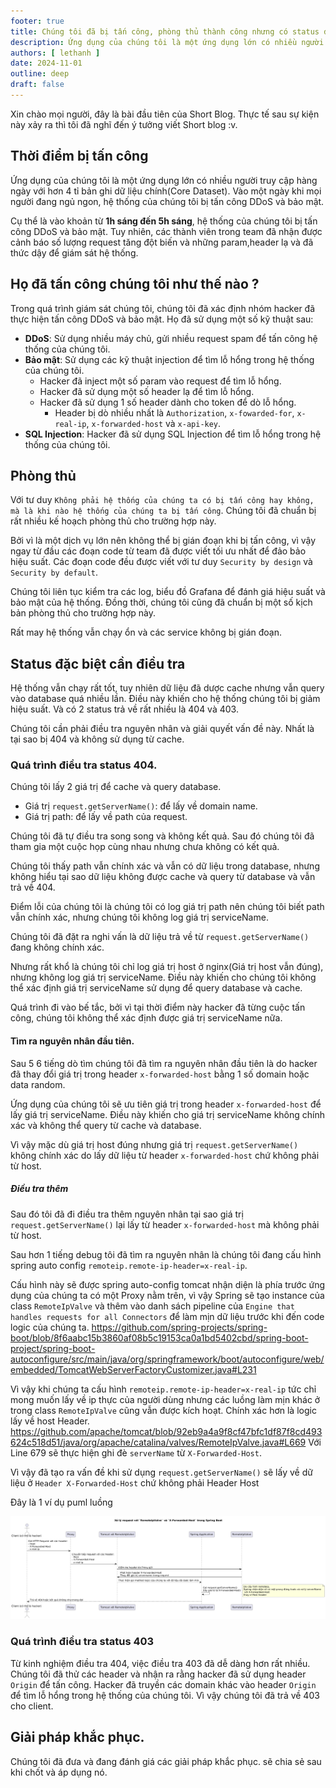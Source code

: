```yaml
---
footer: true
title: Chúng tôi đã bị tấn công, phòng thủ thành công nhưng có status đặc biệt cần điều tra
description: Ứng dụng của chúng tôi là một ứng dụng lớn có nhiều người truy cập hàng ngày với hơn 4 tỉ bản ghi dữ liệu chính(Core Dataset). Vào một ngày khi mọi người đang ngủ ngon, hệ thống của chúng tôi bị tấn công DDoS và bảo mật.
authors: [ lethanh ]
date: 2024-11-01
outline: deep
draft: false
---
```


Xin chào mọi người, đây là bài đầu tiên của Short Blog. Thực tế sau sự kiện này xảy ra thì tôi đã nghĩ đến ý tưởng viết Short blog :v.

## Thời điểm bị tấn công

Ứng dụng của chúng tôi là một ứng dụng lớn có nhiều người truy cập hàng ngày với hơn 4 tỉ bản ghi dữ liệu chính(Core Dataset). Vào một ngày khi mọi người đang ngủ ngon, hệ thống của chúng tôi bị tấn công DDoS và bảo mật.

Cụ thể là vào khoản từ **1h sáng đến 5h sáng**, hệ thống của chúng tôi bị tấn công DDoS và bảo mật. Tuy nhiên, các thành viên trong team đã nhận được cảnh báo số lượng request tăng đột biến và những param,header lạ và đã thức dậy để giám sát hệ thống.

## Họ đã tấn công chúng tôi như thế nào ?

Trong quá trình giám sát chúng tôi, chúng tôi đã xác định nhóm hacker đã thực hiện tấn công DDoS và bảo mật. Họ đã sử dụng một số kỹ thuật sau:
- **DDoS**: Sử dụng nhiều máy chủ, gửi nhiều request spam để tấn công hệ thống của chúng tôi.
- **Bảo mật**: Sử dụng các kỹ thuật injection để tìm lỗ hổng trong hệ thống của chúng tôi.
  - Hacker đã inject một số param vào request để tìm lỗ hổng.
  - Hacker đã sử dụng một số header lạ để tìm lỗ hổng.
  - Hacker đã sử dụng 1 số header dành cho token để dò lỗ hổng.
    - Header bị dò nhiều nhất là `Authorization`, `x-fowarded-for`, `x-real-ip`, `x-forwarded-host` và `x-api-key`.
- **SQL Injection**: Hacker đã sử dụng SQL Injection để tìm lỗ hổng trong hệ thống của chúng tôi.

## Phòng thủ

Với tư duy `Không phải hệ thống của chúng ta có bị tấn công hay không, mà là khi nào hệ thống của chúng ta bị tấn công`. Chúng tôi đã chuẩn bị rất nhiều kế hoạch phòng thủ cho trường hợp này.

Bởi vì là một dịch vụ lớn nên không thể bị gián đoạn khi bị tấn công, vì vậy ngay từ đầu các đoạn code từ team đã được viết tối ưu nhất để đảo bảo hiệu suất. Các đoạn code đều được viết với tư duy `Security by design` và `Security by default`.

Chúng tôi liên tục kiểm tra các log, biểu đồ Grafana để đánh giá hiệu suất và bảo mật của hệ thống. Đồng thời, chúng tôi cũng đã chuẩn bị một số kịch bản phòng thủ cho trường hợp này.

Rất may hệ thống vẫn chạy ổn và các service không bị gián đoạn.

## Status đặc biệt cần điều tra
Hệ thống vẫn chạy rất tốt, tuy nhiên dữ liệu đã dược cache nhưng vẫn query vào database quá nhiều lần. Điều này khiến cho hệ thống chúng tôi bị giảm hiệu suất. Và có 2 status trả về rất nhiều là 404 và 403.

Chúng tôi cần phải điều tra nguyên nhân và giải quyết vấn đề này. Nhất là tại sao bị 404 và không sử dụng từ cache.

### Quá trình điều tra status 404.
Chúng tôi lấy 2 giá trị để cache và query database.
- Giá trị `request.getServerName()`: để lấy về domain name.
- Giá trị path: để lấy về path của request.

Chúng tôi đã tự điều tra song song và không kết quả. Sau đó chúng tôi đã tham gia một cuộc họp cùng nhau nhưng chưa không có kết quả.

Chúng tôi thấy path vẫn chính xác và vẫn có dữ liệu trong database, nhưng không hiểu tại sao dữ liệu không được cache và query từ database và vẫn trả về 404.

Điểm lỗi của chúng tôi là chúng tôi có log giá trị path nên chúng tôi biết path vẫn chính xác, nhưng chúng tôi không log giá trị serviceName.

Chúng tôi đã đặt ra nghi vấn là dữ liệu trả về từ `request.getServerName()` đang không chính xác. 

Nhưng rất khổ là chúng tôi chỉ log giá trị host ở nginx(Giá trị host vẫn đúng), nhưng không log giá trị serviceName. Điều này khiến cho chúng tôi không thể xác định giá trị serviceName sử dụng để query database và cache.

Quá trình đi vào bế tắc, bởi vì tại thời điểm này hacker đã từng cuộc tấn công, chúng tôi không thể xác định được giá trị serviceName nữa.

#### Tìm ra nguyên nhân đầu tiên.
Sau 5 6 tiếng dò tìm chúng tôi đã tìm ra nguyên nhân đầu tiên là do hacker đã thay đổi giá trị trong header `x-forwarded-host` bằng 1 số domain hoặc data random.

Ứng dụng của chúng tôi sẽ ưu tiên giá trị trong header `x-forwarded-host` để lấy giá trị serviceName. Điều này khiến cho giá trị serviceName không chính xác và không thể query từ cache và database.

Vì vậy mặc dù giá trị host đúng nhưng giá trị `request.getServerName()` không chính xác do lấy dữ liệu từ header `x-forwarded-host` chứ không phải từ host.

##### Điều tra thêm

Sau đó tôi đã đi điều tra thêm nguyên nhân tại sao giá trị `request.getServerName()` lại lấy từ header `x-forwarded-host` mà không phải từ host.

Sau hơn 1 tiếng debug tôi đã tìm ra nguyên nhân là chúng tôi đang cấu hình spring auto config `remoteip.remote-ip-header=x-real-ip`.

Cấu hình này sẽ được spring auto-config tomcat nhận diện là phía trước ứng dụng của chúng ta có một Proxy nằm trên, vì vậy Spring sẽ tạo instance của class `RemoteIpValve` và thêm vào danh sách pipeline của `Engine that handles requests for all Connectors` để làm mịn dữ liệu trước khi đến code logic của chúng ta.
https://github.com/spring-projects/spring-boot/blob/8f6aabc15b3860af08b5c19153ca0a1bd5402cbd/spring-boot-project/spring-boot-autoconfigure/src/main/java/org/springframework/boot/autoconfigure/web/embedded/TomcatWebServerFactoryCustomizer.java#L231

Vì vậy khi chúng ta cấu hình `remoteip.remote-ip-header=x-real-ip` tức chỉ mong muốn lấy về ip thực của người dùng nhưng các luồng làm mịn khác ở trong class `RemoteIpValve` cũng vẫn được kích hoạt. Chính xác hơn là logic lấy về host Header.
https://github.com/apache/tomcat/blob/92eb9a4a9f8cf47bfc1df87f8cd493624c518d51/java/org/apache/catalina/valves/RemoteIpValve.java#L669
Với Line 679 sẽ thực hiện ghi đè `serverName` từ `X-Forwarded-Host`.

Vì vậy đã tạo ra vấn đề khi sử dụng `request.getServerName()` sẽ lấy về dữ liệu ở `Header X-Forwarded-Host` chứ không phải Header Host

Đây là 1 ví dụ puml luồng

![](images/2024-11-01-chung-toi-da-bi-tan-cong-phong-thu-thanh-cong-nhung-co-status-dac-biet-can-dieu-tra/image_1.png)

### Quá trình điều tra status 403
Từ kinh nghiệm điều tra 404, việc điều tra 403 đã dễ dàng hơn rất nhiều. Chúng tôi đã thử các header và nhận ra rằng hacker đã sử dụng header `Origin` để tấn công.
Hacker đã truyền các domain khác vào header `Origin` để tìm lỗ hổng trong hệ thống của chúng tôi. Vì vậy chúng tôi đã trả về 403 cho client.


## Giải pháp khắc phục.
Chúng tôi đã đưa và đang đánh giá các giải pháp khắc phục. sẽ chia sẻ sau khi chốt và áp dụng nó.
